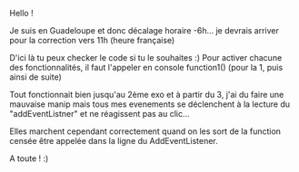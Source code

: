 Hello ! 

Je suis en Guadeloupe et donc décalage horaire -6h... je devrais arriver pour la correction vers 11h (heure française)

D'ici là tu peux checker le code si tu le souhaites :) 
Pour activer chacune des fonctionnalités, il faut l'appeler en console function1() (pour la 1, puis ainsi de suite)

Tout fonctionnait bien jusqu'au 2ème exo et à partir du 3, j'ai du faire une mauvaise manip mais tous mes evenements se déclenchent à la lecture du "addEventListner" et ne réagissent pas au clic...

Elles marchent cependant correctement quand on les sort de la function censée être appelée dans la ligne du AddEventListener.

A toute ! :)